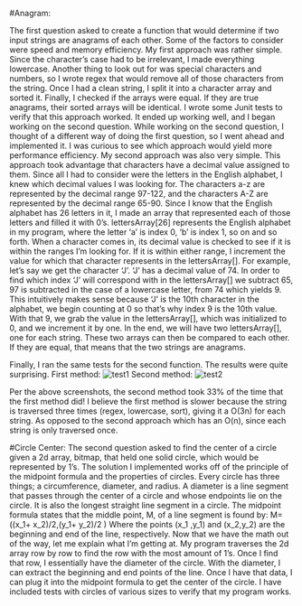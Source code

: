 #Anagram:

The first question asked to create a function that would determine if two input strings are anagrams of each other. Some of the factors to consider were speed and memory efficiency. My first approach was rather simple. Since the character’s case had to be irrelevant, I made everything lowercase. Another thing to look out for was special characters and numbers, so I wrote regex that would remove all of those characters from the string. Once I had a clean string, I split it into a character array and sorted it. Finally, I checked if the arrays were equal. If they are true anagrams, their sorted arrays will be identical. 
I wrote some Junit tests to verify that this approach worked. It ended up working well, and I began working on the second question. While working on the second question, I thought of a different way of doing the first question, so I went ahead and implemented it. I was curious to see which approach would yield more performance efficiency. 
My second approach was also very simple. This approach took advantage that characters have a decimal value assigned to them. Since all I had to consider were the letters in the English alphabet, I knew which decimal values I was looking for. The characters a-z are represented by the decimal range 97-122, and the characters A-Z are represented by the decimal range 65-90. Since I know that the English alphabet has 26 letters in it, I made an array that represented each of those letters and filled it with 0’s. lettersArray[26] represents the English alphabet in my program, where the letter ‘a’ is index 0, ‘b’ is index 1, so on and so forth. When a character comes in, its decimal value is checked to see if it is within the ranges I’m looking for. If it is within either range, I increment the value for which that character represents in the lettersArray[]. For example, let’s say we get the character ‘J’. ‘J’ has a decimal value of 74. In order to find which index ‘J’ will correspond with in the lettersArray[] we subtract 65, 97 is subtracted in the case of a lowercase letter, from 74 which yields 9. This intuitively makes sense because ‘J’ is the 10th character in the alphabet, we begin counting at 0 so that’s why index 9 is the 10th value. With that 9, we grab the value in the lettersArray[], which was initialized to 0, and we increment it by one. In the end, we will have two lettersArray[], one for each string. These two arrays can then be compared to each other. If they are equal, that means that the two strings are anagrams.

Finally, I ran the same tests for the second function. The results were quite surprising.
First method:
![test1](miscJava/anagram1.PNG)
Second method:
![test2](miscJava/anagram2.PNG) 

Per the above screenshots, the second method took 33% of the time that the first method did! I believe the first method is slower because the string is traversed three times (regex, lowercase, sort), giving it a O(3n) for each string. As opposed to the second approach which has an O(n), since each string is only traversed once.

#Circle Center:
The second question asked to find the center of a circle given a 2d array, bitmap, that held one solid circle, which would be represented by 1’s. The solution I implemented works off of the principle of the midpoint formula and the properties of circles. Every circle has three things; a circumference, diameter, and radius. A diameter is a line segment that passes through the center of a circle and whose endpoints lie on the circle. It is also the longest straight line segment in a circle. The midpoint formula states that the middle point, M, of a line segment is found by: 
M=((x_1+ x_2)/2,(y_1+ y_2)/2  )
Where the points (x_1 ,y_1) and (x_2,y_2) are the beginning and end of the line, respectively. 
Now that we have the math out of the way, let me explain what I’m getting at. My program traverses the 2d array row by row to find the row with the most amount of 1’s. Once I find that row, I essentially have the diameter of the circle. With the diameter, I can extract the beginning and end points of the line. Once I have that data, I can plug it into the midpoint formula to get the center of the circle.
I have included tests with circles of various sizes to verify that my program works. 
